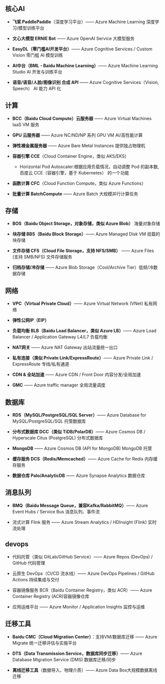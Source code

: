 ## 核心AI
- **飞桨 PaddlePaddle**（深度学习平台）—— Azure Machine Learning 深度学习/模型训练平台

- **文心大模型 ERNIE Bot** —— Azure OpenAI Service 大模型服务

- **EasyDL（零门槛AI开发平台）**—— Azure Cognitive Services / Custom Vision 零门槛 AI 模型训练

- **AI中台（BML - Baidu Machine Learning）**—— Azure Machine Learning Studio AI 开发与训练平台

- **语音/语音/人脸/图像识别 合成 API** —— Azure Cognitive Services（Vision, Speech） AI 能力 API 化


## 计算
- **BCC（Baidu Cloud Compute）云服务器** —— Azure Virtual Machines IaaS VM 服务

- **GPU 云服务器** —— Azure NC/ND/NP 系列 GPU VM AI/高性能计算

- **弹性裸金属服务器** —— Azure Bare Metal Instances 提供独占物理机

- **容器引擎 CCE**（Cloud Container Engine，类似 AKS/EKS）
    - Horizontal Pod Autoscaler:根据应用负载情况，自动调整 Pod 的副本数, 百度云 CCE（容器引擎，基于 Kubernetes） 的一个功能

- **函数计算 CFC**（Cloud Function Compute，类似 Azure Functions）

- **批量计算 BatchCompute** —— Azure Batch 大规模并行计算任务

## 存储
- **BOS（Baidu Object Storage，对象存储，类似 Azure Blob）** 海量对象存储

- **块存储 BBS（Baidu Block Storage）**—— Azure Managed Disk VM 挂载的块存储

- **文件存储 CFS（Cloud File Storage，支持 NFS/SMB）** —— Azure Files (支持 SMB/NFS) 文件存储服务

- **归档存储/冷存储** —— Azure Blob Storage（Cool/Archive Tier）低频/冷数据存储
## 网络
- **VPC（Virtual Private Cloud）**—— Azure Virtual Network (VNet) 私有网络

- **弹性公网IP（EIP）**

- **负载均衡 BLB（Baidu Load Balancer，类似 Azure LB）**—— Azure Load Balancer / Application Gateway L4/L7 负载均衡

- **NAT网关** —— Azure NAT Gateway 出站流量统一出口

- **私有连接（类似 Private Link/ExpressRoute）**—— Azure Private Link / ExpressRoute 专线/私有通道

- **CDN & 全站加速** —— Azure CDN / Front Door	内容分发/全局加速

- **GMC** —— Azure traffic manager 全局流量调度
## 数据库
- **RDS（MySQL/PostgreSQL/SQL Server）**—— Azure Database for MySQL/PostgreSQL/SQL 托管数据库

- **分布式数据库 DCC（类似 TiDB/PolarDB）**—— Azure Cosmos DB / Hyperscale Citus (PostgreSQL) 分布式数据库

- **MongoDB** —— Azure Cosmos DB (API for MongoDB) MongoDB 托管

- **缓存服务 DCS（Redis/Memcached）**—— Azure Cache for Redis 内存缓存服务

- **数据仓库 Palo/AnalyticDB** —— Azure Synapse Analytics 数据仓库
## 消息队列
- **BMQ（Baidu Message Queue，兼容Kafka/RabbitMQ）**—— Azure Event Hubs / Service Bus 消息队列、事件流

- 流式计算 Flink 服务 —— Azure Stream Analytics / HDInsight (Flink) 实时流处理
## devops
- 代码托管（类似 GitLab/GitHub Service）—— Azure Repos (DevOps) / GitHub 代码管理

- 云原生 DevOps（CI/CD 流水线）—— Azure DevOps Pipelines / GitHub Actions 持续集成与交付

- 容器镜像服务 BCR（Baidu Container Registry，类似 ACR）—— Azure Container Registry (ACR)容器镜像仓库

- 应用运维平台 —— Azure Monitor / Application Insights 监控与运维
## 迁移工具
- **Baidu CMC（Cloud Migration Center）**：支持VM/数据库迁移 —— Azure Migrate 统一迁移评估与实施平台

- **DTS（Data Transmission Service，数据库同步迁移）**—— Azure Database Migration Service (DMS) 数据库迁移/同步

- **离线迁移工具**（数据导入、物理介质）—— Azure Data Box大规模数据离线迁移